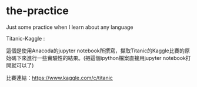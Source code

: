 # the-practice
Just some practice when I learn about any language

Titanic-Kaggle :

這個是使用Anacoda的jupyter notebook所撰寫，擷取Titanic的Kaggle比賽的原始碼下來進行一些實驗性的結果。(把這個ipython檔案直接用jupyter notebook打開就可以了)

比賽連結：https://www.kaggle.com/c/titanic

